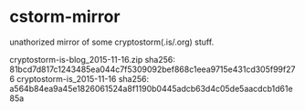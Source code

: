 # cstorm-mirror
unathorized mirror of some cryptostorm(.is/.org) stuff.


cryptostorm-is-blog_2015-11-16.zip sha256: 81bcd7d817c1243485ea044c7f5309092bef868c1eea9715e431cd305f99f276
cryptostorm-is_2015-11-16 sha256: a564b84ea9a45e1826061524a8f1190b0445adcb63d4c05de5aacdcb1d61e85a

